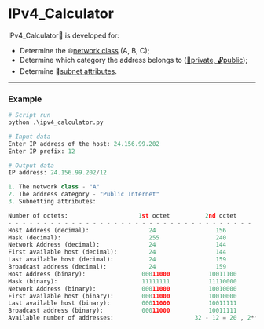 # IPv4_Calculator

IPv4_Calculator🧮 is developed for:
- Determine the 🌐[network class](https://docs.oracle.com/cd/E19504-01/802-5753/planning3-78185/index.html) (A, B, C); 
- Determine which category the address belongs to ([🔐private, 🔓public](https://www.geeksforgeeks.org/difference-between-private-and-public-ip-addresses/));
- Determine 📎[subnet attributes](https://www.simplilearn.com/tutorials/cyber-security-tutorial/what-is-sub-netting).

---
### Example 
```Python
# Script run
python .\ipv4_calculator.py

# Input data
Enter IP address of the host: 24.156.99.202
Enter IP prefix: 12

# Output data
IP address: 24.156.99.202/12

1. The network class - "A"
2. The address category - "Public Internet"
3. Subnetting attributes:

Number of octets:                    1st octet          2nd octet          3rd octet          4th octet
- - - - - - - - - - - - - - - - - - - - - - - - - - - - - - - - - - - - - - - - - - - - - - - - - - - -
Host Address (decimal):                 24                 156                99                 202
Mask (decimal):                         255                240                0                  0
Network Address (decimal):              24                 144                0                  0
First available host (decimal):         24                 144                0                  1
Last available host (decimal):          24                 159                255                254
Broadcast address (decimal):            24                 159                255                255
Host Address (binary):                00011000           10011100           01100011           11001010
Mask (binary):                        11111111           11110000           00000000           00000000
Network Address (binary):             00011000           10010000           00000000           00000000
First available host (binary):        00011000           10010000           00000000           00000001
Last available host (binary):         00011000           10011111           11111111           11111110
Broadcast address (binary):           00011000           10011111           11111111           11111111
Available number of addresses:                       32 - 12 = 20 , 2**20 - 2 = 1048574
```
